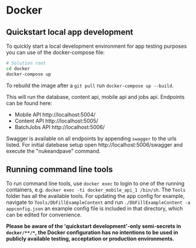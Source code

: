 # Docker
## Quickstart local app development

To quickly start a local development environment for app testing purposes you can use of the docker-compose file:
```bash
# Solution root
cd docker
docker-compose up
``` 

To rebuild the image after a `git pull` run `docker-compose up --build`.

This will run the database, content api, mobile api and jobs api. Endpoints can be found here:

* Mobile API http://localhost:5004/
* Content API http://localhost:5005/
* BatchJobs API http://localhost:5006/

Swagger is available on all endpoints by appending `swagger` to the urls listed. For initial datebase setup open http://localhost:5006/swagger and execute the "nukeandpave" command.

## Running command line tools
To run command line tools, use `docker exec` to login to one of the running containers, e.g. `docker exec -ti docker_mobile_api_1 /bin/sh`. 
The `Tools` folder has all the available tools. For updating the app config for example, navigate to `Tools/DbFillExampleContent` and run `./DbFillExampleContent -a appconfig.json` an example config file is included in that directory, which can be edited for convenience.

**Please be aware of the 'quickstart development'-only semi-secrets in `docker/**/*`, the Docker configuration has no intentions to be used in publicly available testing, acceptation or production environments.**
